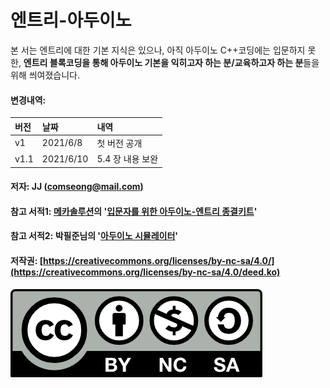 # 엔트리-아두이노

본 서는 엔트리에 대한 기본 지식은 있으나, 아직 아두이노 C++코딩에는 입문하지 못한,  **엔트리 블록코딩을 통해 아두이노 기본을 익히고자 하는 분/교육하고자 하는 분**들을 위해 씌여졌습니다.



#### 변경내역:

| 버전 | 날짜 | 내역 |
| :--- | :--- | :--- |
| v1 | 2021/6/8 | 첫 버전 공개 |
| v1.1 | 2021/6/10 | 5.4 장 내용 보완 |

#### **저자**: JJ \([comseong@](mailto:comseong@gmail.com)[mail.com](mailto:comseong@gmail.com)\)

#### 참고 서적1: [메카솔루션](https://blog.naver.com/roboholic84)의 '[입문자를 위한 아두이노-엔트리 종결키트](https://playentry.org/rest/file/602f55c92f3a2e0050185ee7)'

#### 참고 서적2: 박필준님의 '[아두이노 시뮬레이터](https://wikidocs.net/book/2655)'

#### 저작권: [https://creativecommons.org/licenses/by-nc-sa/4.0/](https://creativecommons.org/licenses/by-nc-sa/4.0/deed.ko)

![](.gitbook/assets/image.png)

